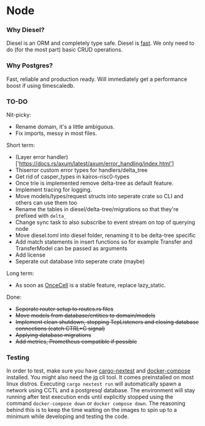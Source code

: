 # Node

### Why Diesel?
Diesel is an ORM and completely type safe.
Diesel is [fast](https://github.com/diesel-rs/metrics/).
We only need to do (for the most part) basic CRUD operations.

### Why Postgres?
Fast, reliable and production ready.
Will immediately get a performance boost if using timescaledb.

### TO-DO
Nit-picky:
- Rename domain, it's a little ambiguous.
- Fix imports, messy in most files.

Short term:
- (Layer error handler)['https://docs.rs/axum/latest/axum/error_handling/index.html']
- Thiserror custom error types for handlers/delta_tree
- Get rid of casper_types in kairos-risc0-types
- Once trie is implemented remove delta-tree as default feature.
- Implement tracing for logging.
- Move models/types/request structs into seperate crate so CLI and others can use them too
- Rename the tables in diesel/delta-tree/migrations so that they're prefixed with `delta_`
- Change sync task to also subscribe to event stream on top of querying node
- Move diesel.toml into diesel folder, renaming it to be delta-tree specific
- Add match statements in insert functions so for example Transfer and TransferModel can be passed as arguments
- Add license
- Seperate out database into seperate crate (maybe)

Long term:
- As soon as [OnceCell](https://docs.rs/tokio/latest/tokio/sync/struct.OnceCell.html) is a stable feature, replace lazy_static.

Done:
- ~~Seperate router setup to routes.rs files~~
- ~~Move models from database/entities to domain/models~~
- ~~Implement clean shutdown, stopping TcpListeners and closing database connections (catch CTRL+C signal)~~
- ~~Applying database migrations~~
- ~~Add metrics, Prometheus compatible if possible~~


### Testing
In order to test, make sure you have [cargo-nextest](https://nexte.st) and [docker-compose](https://docs.docker.com/compose/install/#scenario-two-install-the-compose-plugin) installed.
You might also need the [jq](https://jqlang.github.io/jq/) cli tool. It comes preinstalled on most linux distros.
Executing `cargo nextest run` will automatically spawn a network using CCTL and a postgresql database.
The environment will stay running after test execution ends until explicitly stopped using the command `docker-compose down` or `docker compose down`. The reasoning behind this is to keep the time waiting on the images to spin up to a minimum while developing and testing the code.